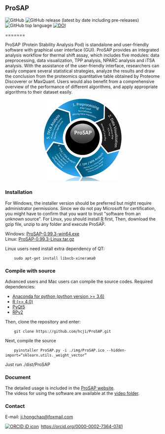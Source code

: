## ProSAP

![GitHub](https://img.shields.io/github/license/hcji/ProSAP)
![GitHub release (latest by date including pre-releases)](https://img.shields.io/github/v/release/hcji/ProSAP?include_prereleases)
![GitHub top language](https://img.shields.io/github/languages/top/hcji/ProSAP)
[![DOI](https://zenodo.org/badge/DOI/10.5281/zenodo.5513410.svg)](https://doi.org/10.5281/zenodo.5513410)

=======

ProSAP (Protein Stability Analysis Pod) is standalone and user-friendly software with graphical user interface (GUI). 
ProSAP provides an integrated analysis workflow for thermal shift assay, which includes five 
modules: data preprocessing, data visualization, TPP analysis, NPARC analysis and iTSA analysis. 
With the assistance of the user-friendly interface, researchers can easily compare several statistical 
strategies, analyze the results and draw the conclusion from the proteomics quantitative table obtained 
by Proteome Discoverer or MaxQuant. Users would also benefit from a comprehensive overview of the 
performance of different algorithms, and apply appropriate algorithms to their dataset easily.

<div align="center">
<img src="https://github.com/hcji/ProSAP/blob/master/figure.png" width="50%">
</div>


### Installation

For Windows, the installer version should be preferred but might require administrator permissions. 
Since we do not pay Microsoft for certification, you might have to confirm that you want to trust 
"software from an unknown source". For Linux, you should install [R](https://cran.r-project.org/) first, 
Then, download the gzip file, unzip to any folder and execute ProSAP.

Windows: [ProSAP-0.99.3-win64.exe](https://zenodo.org/record/5513410/files/ProSAP-0.99.3-win64.zip?download=1)    
Linux: [ProSAP-0.99.3-Linux.tar.gz](https://zenodo.org/record/5513410/files/ProSAP-0.99.3-Linux.tar.gz?download=1)

Linux users need install extra dependency of QT:

        sudo apt-get install libxcb-xinerama0

### Compile with source

Advanced users and Mac users can compile the source codes. Required dependencies:

* [Anaconda for python (python version >= 3.6)](https://www.anaconda.com/)    
* [R (>= 4.0)](https://www.r-project.org/)    
* [PyQt5](https://pypi.org/project/PyQt5/)    
* [RPy2](https://pypi.org/project/rpy2/)    

Then, clone the repository and enter:
        
        git clone https://github.com/hcji/ProSAP.git

Next, compile the source   
        
        pyinstaller ProSAP.py -i ./img/ProSAP.ico --hidden-import=“sklearn.utils._weight_vector” 

Just run ./dist/ProSAP


### Document

The detailed usage is included in the [ProSAP website](https://hcji.shinyapps.io/prosap_page/).    
The videos for using the software are available at the [video folder](https://github.com/hcji/ProSAP/tree/master/video).    

### Contact

E-mail: ji.hongchao@foxmail.com

<div itemscope itemtype="https://schema.org/Person"><a itemprop="sameAs" content="https://orcid.org/0000-0002-7364-0741" href="https://orcid.org/0000-0002-7364-0741" target="orcid.widget" rel="me noopener noreferrer" style="vertical-align:top;"><img src="https://orcid.org/sites/default/files/images/orcid_16x16.png" style="width:1em;margin-right:.5em;" alt="ORCID iD icon">https://orcid.org/0000-0002-7364-0741</a></div>
